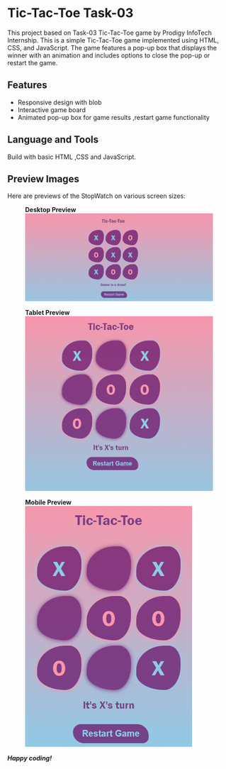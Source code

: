 <!DOCTYPE html>
<html lang="en">
<body>
  <h1>Tic-Tac-Toe Task-03</h1>
  <p>This project based on Task-03 Tic-Tac-Toe game by Prodigy InfoTech Internship.
  This is a simple Tic-Tac-Toe game implemented using HTML, CSS, and JavaScript. The game features a pop-up box that displays the winner with an animation and includes options to close the pop-up or restart the game.</p>
  
  <h2>Features</h2>
  <ul>
      <li>Responsive design with blob</li>
      <li>Interactive game board</li>
      <li>Animated pop-up box for game results ,restart game functionality</li>
 </ul>

 
  <h2>Language and Tools</h2>
  <p>Build with basic HTML ,CSS and JavaScript. </p>


  <h2>Preview Images</h2>

  <p>Here are previews of the StopWatch on various screen sizes:</p>

  <figure>
    <figcaption><b>Desktop Preview</b></figcaption>
    <img src="./assets/laptop.png" alt="Desktop preview ">
  </figure>
  <figure>
      <figcaption><b>Tablet Preview</b></figcaption>
    <img src="./assets/tab .png" alt="Tablet preview ">
  </figure>
  <figure>
      <figcaption><b>Mobile Preview</b></figcaption>
    <img src="./assets/mobile .png" alt="Mobile preview ">
  </figure>

  <i><b><p>Happy coding!</p></b></i>
</body>
</html>

